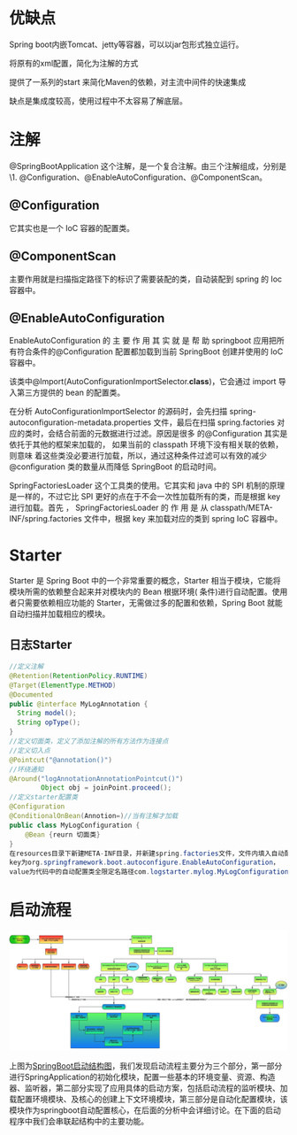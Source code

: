 # 优缺点

Spring boot内嵌Tomcat、jetty等容器，可以以jar包形式独立运行。

将原有的xml配置，简化为注解的方式

提供了一系列的start 来简化Maven的依赖，对主流中间件的快速集成

缺点是集成度较高，使用过程中不太容易了解底层。

# 注解

@SpringBootApplication 这个注解，是一个复合注解。由三个注解组成，分别是\1. @Configuration、@EnableAutoConfiguration、@ComponentScan。

## @Configuration

它其实也是一个 IoC 容器的配置类。

## @ComponentScan

主要作用就是扫描指定路径下的标识了需要装配的类，自动装配到 spring 的 Ioc 容器中。

## @EnableAutoConfiguration

EnableAutoConfiguration 的 主 要 作 用 其 实 就 是 帮 助 springboot 应用把所有符合条件的@Configuration 配置都加载到当前 SpringBoot 创建并使用的 IoC 容器中。

该类中@Import(AutoConfigurationImportSelector.**class**)，它会通过 import 导入第三方提供的 bean 的配置类。

在分析 AutoConfigurationImportSelector 的源码时，会先扫描 spring-autoconfiguration-metadata.properties 文件，最后在扫描 spring.factories 对应的类时，会结合前面的元数据进行过滤。原因是很多 的@Configuration 其实是依托于其他的框架来加载的， 如果当前的 classpath 环境下没有相关联的依赖，则意味 着这些类没必要进行加载，所以，通过这种条件过滤可以有效的减少@configuration 类的数量从而降低 SpringBoot 的启动时间。

SpringFactoriesLoader 这个工具类的使用。它其实和 java 中的 SPI 机制的原理是一样的，不过它比 SPI 更好的点在于不会一次性加载所有的类，而是根据 key 进行加载。首先 ， SpringFactoriesLoader 的 作 用 是 从 classpath/META-INF/spring.factories 文件中，根据 key 来加载对应的类到 spring IoC 容器中。

# Starter

Starter 是 Spring Boot 中的一个非常重要的概念，Starter 相当于模块，它能将模块所需的依赖整合起来并对模块内的 Bean 根据环境( 条件)进行自动配置。使用者只需要依赖相应功能的 Starter，无需做过多的配置和依赖，Spring Boot 就能自动扫描并加载相应的模块。

## 日志Starter

```java
//定义注解
@Retention(RetentionPolicy.RUNTIME)
@Target(ElementType.METHOD)
@Documented
public @interface MyLogAnnotation {
  String model();
  String opType();
}
//定义切面类，定义了添加注解的所有方法作为连接点
//定义切入点
@Pointcut("@annotation()")
//环绕通知
@Around("logAnnotationAnnotationPointcut()")
 		Object obj = joinPoint.proceed();
//定义starter配置类
@Configuration
@ConditionalOnBean(Annotion=)//当有注解才加载
public class MyLogConfiguration {
    @Bean {reurn 切面类}
}
在resources目录下新建META-INF目录，并新建spring.factories文件，文件内填入自动配置的key和值，其中
key为org.springframework.boot.autoconfigure.EnableAutoConfiguration，
value为代码中的自动配置类全限定名路径com.logstarter.mylog.MyLogConfiguration。
```

# 启动流程

![springboot5](springboot5.png)

 上图为[SpringBoot启动结构图](https://www.processon.com/view/link/59812124e4b0de2518b32b6e)，我们发现启动流程主要分为三个部分，第一部分进行SpringApplication的初始化模块，配置一些基本的环境变量、资源、构造器、监听器，第二部分实现了应用具体的启动方案，包括启动流程的监听模块、加载配置环境模块、及核心的创建上下文环境模块，第三部分是自动化配置模块，该模块作为springboot自动配置核心，在后面的分析中会详细讨论。在下面的启动程序中我们会串联起结构中的主要功能。